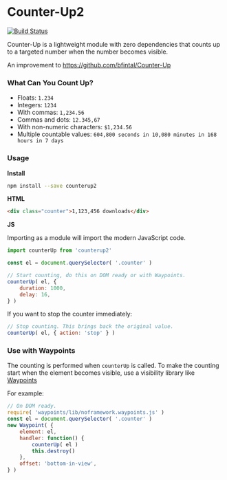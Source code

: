 # Counter-Up2

[![Build Status](https://travis-ci.org/bfintal/Counter-Up2.svg?branch=master)](https://travis-ci.org/bfintal/Counter-Up2)

Counter-Up is a lightweight module with zero dependencies that counts up to a targeted number when the number becomes visible.

An improvement to https://github.com/bfintal/Counter-Up

### What Can You Count Up?

* Floats: `1.234`
* Integers: `1234`
* With commas: `1,234.56`
* Commas and dots: `12.345,67`
* With non-numeric characters: `$1,234.56`
* Multiple countable values: `604,800 seconds in 10,080 minutes in 168 hours in 7 days`

### Usage

**Install**
```bash
npm install --save counterup2
```

**HTML**
```html
<div class="counter">1,123,456 downloads</div>
```

**JS**

Importing as a module will import the modern JavaScript code.

```js
import counterUp from 'counterup2'

const el = document.querySelector( '.counter' )

// Start counting, do this on DOM ready or with Waypoints.
counterUp( el, {
    duration: 1000,
    delay: 16,
} )
```

If you want to stop the counter immediately:

```js
// Stop counting. This brings back the original value.
counterUp( el, { action: 'stop' } )
```

### Use with Waypoints

The counting is performed when `counterUp` is called. To make the counting start when the element becomes visible, use a visibility library like [Waypoints](https://www.npmjs.com/package/waypoints)

For example:

```js
// On DOM ready.
require( 'waypoints/lib/noframework.waypoints.js' )
const el = document.querySelector( '.counter' )
new Waypoint( {
    element: el,
    handler: function() { 
        counterUp( el ) 
        this.destroy()
    },
    offset: 'bottom-in-view',
} )
```